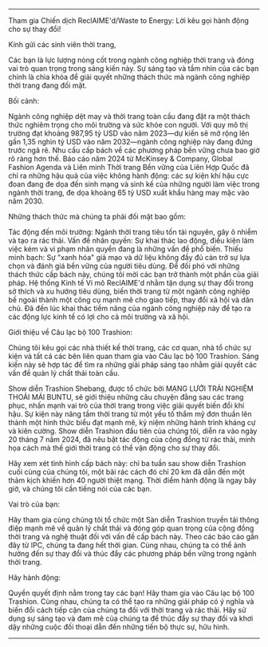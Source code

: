 ---

Tham gia Chiến dịch ReclAIME'd/Waste to Energy: Lời kêu gọi hành động cho sự thay đổi!

Kính gửi các sinh viên thời trang,

Các bạn là lực lượng nòng cốt trong ngành công nghiệp thời trang và đóng vai trò quan trọng trong sáng kiến này. Sự sáng tạo và tầm nhìn của các bạn chính là chìa khóa để giải quyết những thách thức mà ngành công nghiệp thời trang đang đối mặt. 

Bối cảnh:

Ngành công nghiệp dệt may và thời trang toàn cầu đang đặt ra một thách thức nghiêm trọng cho môi trường và sức khỏe con người. Với quy mô thị trường đạt khoảng 987,95 tỷ USD vào năm 2023—dự kiến sẽ mở rộng lên gần 1,35 nghìn tỷ USD vào năm 2032—ngành công nghiệp này đang đứng trước ngã rẽ. Nhu cầu cấp bách về các phương pháp bền vững chưa bao giờ rõ ràng hơn thế. Báo cáo năm 2024 từ McKinsey & Company, Global Fashion Agenda và Liên minh Thời trang Bền vững của Liên Hợp Quốc đã chỉ ra những hậu quả của việc không hành động: các sự kiện khí hậu cực đoan đang đe dọa đến sinh mạng và sinh kế của những người làm việc trong ngành thời trang, đe dọa khoảng 65 tỷ USD xuất khẩu hàng may mặc vào năm 2030.

Những thách thức mà chúng ta phải đối mặt bao gồm:

Tác động đến môi trường: Ngành thời trang tiêu tốn tài nguyên, gây ô nhiễm và tạo ra rác thải.
Vấn đề nhân quyền: Sự khai thác lao động, điều kiện làm việc kém và vi phạm nhân quyền đang là những vấn đề phổ biến.
Thiếu minh bạch: Sự "xanh hóa" giả mạo và dữ liệu không đầy đủ cản trở sự lựa chọn và đánh giá bền vững của người tiêu dùng.
Để đối phó với những thách thức cấp bách này, chúng tôi mời các bạn trở thành một phần của giải pháp. Hệ thống Kinh tế Vi mô ReclAIME'd nhằm tận dụng sự thay đổi trong sở thích và xu hướng tiêu dùng, biến thời trang từ một ngành công nghiệp bề ngoài thành một công cụ mạnh mẽ cho giao tiếp, thay đổi xã hội và dân chủ. Đã đến lúc khai thác tiềm năng của ngành công nghiệp này để tạo ra các động lực kinh tế có lợi cho cả môi trường và xã hội.

Giới thiệu về Câu lạc bộ 100 Trashion:

Chúng tôi kêu gọi các nhà thiết kế thời trang, các cơ quan, nhà tổ chức sự kiện và tất cả các bên liên quan tham gia vào Câu lạc bộ 100 Trashion. Sáng kiến này sẽ hợp tác để tìm ra những giải pháp sáng tạo nhằm giải quyết các vấn đề quản lý chất thải toàn cầu.

Show diễn Trashion Shebang, được tổ chức bởi MẠNG LƯỚI TRẢI NGHIỆM THOẢI MÁI BUNTU, sẽ giới thiệu những câu chuyện đằng sau các trang phục, nhấn mạnh vai trò của thời trang trong việc giải quyết biến đổi khí hậu. Sự kiện này nâng tầm thời trang từ một yếu tố thẩm mỹ đơn thuần lên thành một hình thức biểu đạt mạnh mẽ, kỷ niệm những hành trình kháng cự và kiên cường. Show diễn Trashion đầu tiên của chúng tôi, diễn ra vào ngày 20 tháng 7 năm 2024, đã nêu bật tác động của cộng đồng từ rác thải, minh họa cách mà thế giới thời trang có thể vận động cho sự thay đổi.

Hãy xem xét tình hình cấp bách này: chỉ ba tuần sau show diễn Trashion cuối cùng của chúng tôi, một bãi rác cách đó chỉ 20 km đã dẫn đến một thảm kịch khiến hơn 40 người thiệt mạng. Thời điểm hành động là ngay bây giờ, và chúng tôi cần tiếng nói của các bạn.

Vai trò của bạn:

Hãy tham gia cùng chúng tôi tổ chức một Sàn diễn Trashion truyền tải thông điệp mạnh mẽ về quản lý chất thải và đóng góp quan trọng của cộng đồng thời trang và nghệ thuật đối với vấn đề cấp bách này. Theo các báo cáo gần đây từ IPC, chúng ta đang hết thời gian. Cùng nhau, chúng ta có thể ảnh hưởng đến sự thay đổi và thúc đẩy các phương pháp bền vững trong ngành thời trang.

Hãy hành động:

Quyền quyết định nằm trong tay các bạn! Hãy tham gia vào Câu lạc bộ 100 Trashion. Cùng nhau, chúng ta có thể tạo ra những giải pháp có ý nghĩa và biến đổi cách tiếp cận của chúng ta đối với thời trang và rác thải. Hãy sử dụng sự sáng tạo và đam mê của chúng ta để thúc đẩy sự thay đổi và khơi dậy những cuộc đối thoại dẫn đến những tiến bộ thực sự, hữu hình.

---